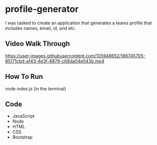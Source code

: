 # profile-generator
I was tasked to create an application that generates a teams profile that includes names, email, id, and etc.

## Video Walk Through
https://user-images.githubusercontent.com/105948652/186745705-85171cbd-a143-4e3f-8879-c68da04e043b.mp4

## How To Run
node index.js (in the terminal)

## Code
* JavaScript
* Node
* HTML
* CSS
* Bootstrap
